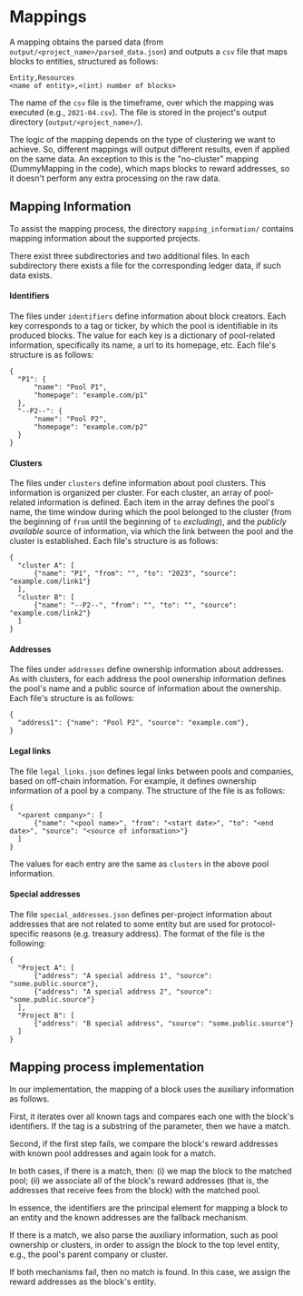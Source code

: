 # Mappings

A mapping obtains the parsed data (from `output/<project_name>/parsed_data.json`) and outputs a `csv` file that maps
blocks to entities, structured as follows:

```
Entity,Resources
<name of entity>,<(int) number of blocks>
```

The name of the `csv` file is the timeframe, over which the mapping was executed (e.g., `2021-04.csv`). The file is stored in the
project's output directory (`output/<project_name>/`).

The logic of the mapping depends on the type of clustering we want to achieve. So, different mappings will output
different results, even if applied on the same data. An exception to this is the "no-cluster" mapping (DummyMapping
in the code), which maps blocks to reward addresses, so it doesn't perform any extra processing on the raw data.

## Mapping Information

To assist the mapping process, the directory `mapping_information/` contains
mapping information about the supported projects.

There exist three subdirectories and two additional files. In each subdirectory there exists a file for
the corresponding ledger data, if such data exists.

#### Identifiers

The files under `identifiers` define information about block creators. Each key
corresponds to a tag or ticker, by which the pool is identifiable in its
produced blocks. The value for each key is a dictionary of pool-related
information, specifically its name, a url to its homepage, etc. Each file's
structure is as follows:
```
{
  "P1": {
      "name": "Pool P1",
      "homepage": "example.com/p1"
  },
  "--P2--": {
      "name": "Pool P2",
      "homepage": "example.com/p2"
  }
}
```

#### Clusters

The files under `clusters` define information about pool clusters. This information is
organized per cluster. For each cluster, an array of pool-related information is
defined. Each item in the array defines the pool's name, the time window during
which the pool belonged to the cluster (from the beginning of `from` until the
beginning of `to` _excluding_), and the _publicly available_ source of
information, via which the link between the pool and the cluster is established.
Each file's structure is as follows:
```
{
  "cluster A": [
      {"name": "P1", "from": "", "to": "2023", "source": "example.com/link1"}
  ],
  "cluster B": [
      {"name": "--P2--", "from": "", "to": "", "source": "example.com/link2"}
  ]
}
```

#### Addresses
The files under `addresses` define ownership information about addresses. As with
clusters, for each address the pool ownership information defines the pool's
name and a public source of information about the ownership.  Each file's
structure is as follows:
```
{
  "address1": {"name": "Pool P2", "source": "example.com"},
}
```

#### Legal links

The file `legal_links.json` defines legal links between pools and companies, based on off-chain information.
For example, it defines ownership information of a pool by a company.
The structure of the file is as follows:

```
{
  "<parent company>": [
      {"name": "<pool name>", "from": "<start date>", "to": "<end date>", "source": "<source of information>"}
  ]
}
```

The values for each entry are the same as `clusters` in the above pool information.

#### Special addresses

The file `special_addresses.json` defines per-project information about addresses that are not related to some entity 
but are used for protocol-specific reasons (e.g. treasury address). The format of the file is the following:
```
{
  "Project A": [
      {"address": "A special address 1", "source": "some.public.source"},
      {"address": "A special address 2", "source": "some.public.source"}
  ],
  "Project B": [
      {"address": "B special address", "source": "some.public.source"}
  ]
}
```

## Mapping process implementation

In our implementation, the mapping of a block uses the auxiliary information as follows.

First, it iterates over all known tags and compares each one with the block's identifiers. If the tag is a
substring of the parameter, then we have a match.

Second, if the first step fails, we compare the block's reward addresses with known pool addresses and again look for
a match.

In both cases, if there is a match, then: (i) we map the block to the matched pool; (ii) we associate all of the block's
reward addresses (that is, the addresses that receive fees from the block) with the matched pool.

In essence, the identifiers are the principal element for mapping a block to an entity and the known addresses are
the fallback mechanism.

If there is a match, we also parse the auxiliary information, such as pool ownership or clusters, in order to assign the
block to the top level entity, e.g., the pool's parent company or cluster.

If both mechanisms fail, then no match is found. In this case, we assign the reward addresses as the block's entity.
